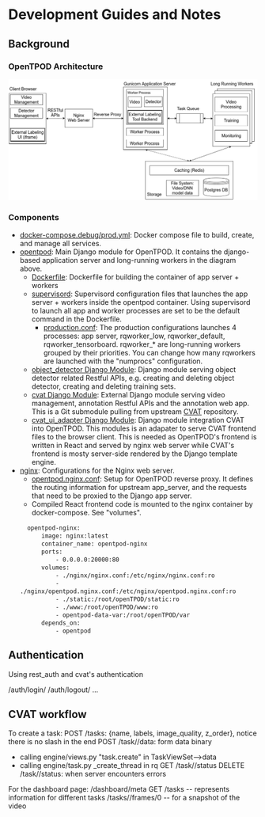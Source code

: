 # Development Guides and Notes

## Background

### OpenTPOD Architecture

![OpenTPOD Architecture](tpod-arch.png)

### Components

* [docker-compose.debug/prod.yml](../docker-compose.prod.yml): Docker compose file to build, create, and manage all services.
* [opentpod](../opentpod): Main Django module for OpenTPOD. It contains the django-based application server and long-running workers in the diagram above.
  * [Dockerfile](../Dockerfile): Dockerfile for building the container of app server + workers
  * [supervisord](../supervisord): Supervisord configuration files that launches the app server + workers inside the opentpod container. Using supervisord to launch all app and worker processes are set to be the default command in the Dockerfile.
    * [production.conf](../supervisord/production.conf): The production configurations launches 4 processes: app server, rqworker_low, rqworker_default, rqworker_tensorboard. rqworker_* are long-running workers grouped by their priorities. You can change how many rqworkers are launched with the "numprocs" configuration.
  * [object_detector Django Module](../opentpod/object_detector): Django module serving object detector related Restful APIs, e.g. creating and deleting object detector, creating and deleting training sets.
  * [cvat Django Module](../cvat): External Django module serving video management, annotation Restful APIs and the annotation web app. This is a Git submodule pulling from upstream [CVAT](https://github.com/opencv/cvat) repository.
  * [cvat_ui_adapter Django Module](../opentpod/cvat_ui_adapater): Django module integration CVAT into OpenTPOD. This modules is an adapater to serve CVAT frontend files to the browser client. This is needed as OpenTPOD's frontend is written in React and served by nginx web server while CVAT's frontend is mosty server-side rendered by the Django template engine.
* [nginx](../nginx): Configurations for the Nginx web server. 
  * [opentpod.nginx.conf](../nginx/opentpod.nginx.conf): Setup for OpenTPOD reverse proxy. It defines the routing information for upstream app_server, and the requests that need to be proxied to the Django app server.
  * Compiled React frontend code is mounted to the nginx container by docker-compose. See "volumes".
  ```
    opentpod-nginx:
        image: nginx:latest
        container_name: opentpod-nginx
        ports:
            - 0.0.0.0:20000:80
        volumes:
            - ./nginx/nginx.conf:/etc/nginx/nginx.conf:ro
            - ./nginx/opentpod.nginx.conf:/etc/nginx/opentpod.nginx.conf:ro
            - ./static:/root/openTPOD/static:ro
            - ./www:/root/openTPOD/www:ro
            - opentpod-data-var:/root/openTPOD/var
        depends_on:
            - opentpod
  ```

## Authentication

Using rest_auth and cvat's authentication

/auth/login/
/auth/logout/
...

## CVAT workflow

To create a task:
POST /tasks: {name, labels, image_quality, z_order}, notice there is no slash in the end
POST /task/<pk>/data: form data binary
  * calling engine/views.py "task.create" in TaskViewSet-->data
  * calling engine/task.py _create_thread in rq
GET /task/<pk>/status 
DELETE /task/<pk>/status: when server encounters errors

For the dashboard page:
/dashboard/meta
GET /tasks -- represents information for different tasks
/tasks/<task id>/frames/0 -- for a snapshot of the video
